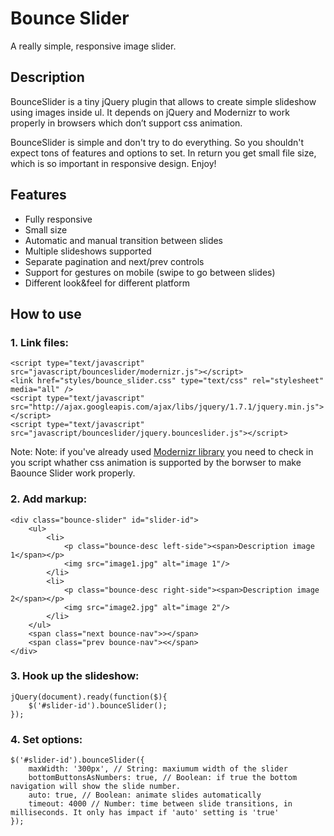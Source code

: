 Bounce Slider
=============

A really simple, responsive image slider.

Description
-----------

BounceSlider is a tiny jQuery plugin that allows to create simple slideshow using images inside ul. It depends on jQuery and Modernizr to work properly in browsers which don’t support css animation.

BounceSlider is simple and don't try to do everything. So you shouldn't expect tons of features and options to set. In return you get small file size, which is so important in responsive design. Enjoy!

Features
--------

* Fully responsive
* Small size
* Automatic and manual transition between slides
* Multiple slideshows supported
* Separate pagination and next/prev controls
* Support for gestures on mobile (swipe to go between slides)
* Different look&feel for different platform

How to use
----------

### 1. Link files:

    <script type="text/javascript" src="javascript/bounceslider/modernizr.js"></script>
    <link href="styles/bounce_slider.css" type="text/css" rel="stylesheet" media="all" />
    <script type="text/javascript" src="http://ajax.googleapis.com/ajax/libs/jquery/1.7.1/jquery.min.js"></script>
    <script type="text/javascript" src="javascript/bounceslider/jquery.bounceslider.js"></script>
    
Note: Note: if you've already used [Modernizr library](https://github.com/Modernizr/Modernizr) you need to check in you script whather css animation is supported by the borwser to make Baounce Slider work properly.

### 2. Add markup:

    <div class="bounce-slider" id="slider-id">
    	<ul>
    		<li>
    			<p class="bounce-desc left-side"><span>Description image 1</span></p>
    			<img src="image1.jpg" alt="image 1"/>
    		</li>
    		<li>
    			<p class="bounce-desc right-side"><span>Description image 2</span></p>
    			<img src="image2.jpg" alt="image 2"/>
    		</li>
    	</ul>
    	<span class="next bounce-nav">></span>	
    	<span class="prev bounce-nav"><</span>
    </div>
    
### 3. Hook up the slideshow:

    jQuery(document).ready(function($){
	    $('#slider-id').bounceSlider();
    });
    
### 4. Set options:

    $('#slider-id').bounceSlider({
    	maxWidth: '300px', // String: maxiumum width of the slider
    	bottomButtonsAsNumbers: true, // Boolean: if true the bottom navigation will show the slide number.
    	auto: true, // Boolean: animate slides automatically 	
    	timeout: 4000 // Number: time between slide transitions, in milliseconds. It only has impact if 'auto' setting is 'true'
    });



